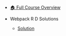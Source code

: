 - [🏠 Full Course Overview](/README)


- Webpack R D   Solutions
  - [Solution](./Solution.md "Solution")
